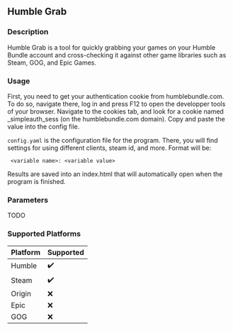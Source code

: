﻿## Humble Grab ##

### Description ###
Humble Grab is a tool for quickly grabbing your games on your Humble Bundle account and cross-checking
it against other game libraries such as Steam, GOG, and Epic Games.

### Usage ###
First, you need to get your authentication cookie from humblebundle.com. To do so, navigate there, log in and press F12 to open the developper tools of your browser. Navigate to the cookies tab, and look for a cookie named _simpleauth_sess (on the humblebundle.com domain). Copy and paste the value into the config file.

`config.yaml` is the configuration file for the program. There, you will find settings for using different clients, steam id, and more.
Format will be:

` <variable name>: <variable value>`

Results are saved into an index.html that will automatically open when the program is finished.

### Parameters ###
TODO

### Supported Platforms ###
| Platform | Supported |
| --- | --- |
| Humble | ✔️ |
| Steam | ✔️ |
| Origin | ❌ |
| Epic | ❌ |
| GOG | ❌ |
